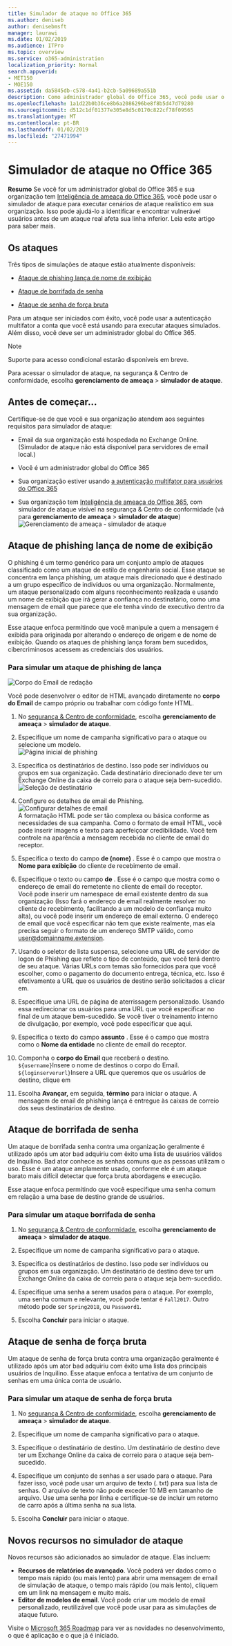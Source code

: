 ```yaml
---
title: Simulador de ataque no Office 365
ms.author: deniseb
author: denisebmsft
manager: laurawi
ms.date: 01/02/2019
ms.audience: ITPro
ms.topic: overview
ms.service: o365-administration
localization_priority: Normal
search.appverid:
- MET150
- MOE150
ms.assetid: da5845db-c578-4a41-b2cb-5a09689a551b
description: Como administrador global do Office 365, você pode usar o simulador de ataque para executar cenários de ataque realístico em sua organização. Isso pode ajudá-lo a identificar e encontrar vulnerável usuários antes de um ataque real atinge seu negócio.
ms.openlocfilehash: 1a1d22b0b36ce8b6a2086296be8f8b5d47d79280
ms.sourcegitcommit: d512c1df01377e305e8d5c0170c822cf78f09565
ms.translationtype: MT
ms.contentlocale: pt-BR
ms.lasthandoff: 01/02/2019
ms.locfileid: "27471994"
---
```

# <a name="attack-simulator-in-office-365"></a>Simulador de ataque no Office 365

**Resumo** Se você for um administrador global do Office 365 e sua organização tem [Inteligência de ameaça do Office 365](office-365-ti.md), você pode usar o simulador de ataque para executar cenários de ataque realístico em sua organização. Isso pode ajudá-lo a identificar e encontrar vulnerável usuários antes de um ataque real afeta sua linha inferior. Leia este artigo para saber mais.
  
## <a name="the-attacks"></a>Os ataques

Três tipos de simulações de ataque estão atualmente disponíveis:
  
- [Ataque de phishing lança de nome de exibição](attack-simulator.md#spearphish)
    
- [Ataque de borrifada de senha](attack-simulator.md#passwordspray)
    
- [Ataque de senha de força bruta](attack-simulator.md#bruteforce)
    
Para um ataque ser iniciados com êxito, você pode usar a autenticação multifator a conta que você está usando para executar ataques simulados. Além disso, você deve ser um administrador global do Office 365.
  
> [!NOTE]
> Suporte para acesso condicional estarão disponíveis em breve. 
  
Para acessar o simulador de ataque, na segurança &amp; Centro de conformidade, escolha **gerenciamento de ameaça** \> **simulador de ataque**.
  
## <a name="before-you-begin"></a>Antes de começar...

Certifique-se de que você e sua organização atendem aos seguintes requisitos para simulador de ataque:
      
- Email da sua organização está hospedada no Exchange Online. (Simulador de ataque não está disponível para servidores de email local.)
    
- Você é um administrador global do Office 365
    
- Sua organização estiver usando [a autenticação multifator para usuários do Office 365](https://docs.microsoft.com/office365/admin/security-and-compliance/set-up-multi-factor-authentication?view=o365-worldwide)
 
- Sua organização tem [Inteligência de ameaça do Office 365](office-365-ti.md), com simulador de ataque visível na segurança &amp; Centro de conformidade (vá para **gerenciamento de ameaça** \> **simulador de ataque**)<br/>![Gerenciamento de ameaça - simulador de ataque](media/ThreatMgmt-AttackSimulator.png)

    
## <a name="display-name-spear-phishing-attack"></a>Ataque de phishing lança de nome de exibição

O phishing é um termo genérico para um conjunto amplo de ataques classificado como um ataque de estilo de engenharia social. Esse ataque se concentra em lança phishing, um ataque mais direcionado que é destinado a um grupo específico de indivíduos ou uma organização. Normalmente, um ataque personalizado com alguns reconhecimento realizada e usando um nome de exibição que irá gerar a confiança no destinatário, como uma mensagem de email que parece que ele tenha vindo de executivo dentro da sua organização.
  
Esse ataque enfoca permitindo que você manipule a quem a mensagem é exibida para originada por alterando o endereço de origem e de nome de exibição. Quando os ataques de phishing lança foram bem sucedidos, cibercriminosos acessem as credenciais dos usuários.
  
### <a name="to-simulate-a-spear-phishing-attack"></a>Para simular um ataque de phishing de lança

![Corpo do Email de redação](media/9bd65af4-1f9d-45c1-8c06-796d7ccfd425.jpg)
  
Você pode desenvolver o editor de HTML avançado diretamente no **corpo do Email** de campo próprio ou trabalhar com código fonte HTML.
  
1. No [segurança &amp; Centro de conformidade](https://security.microsoft.com), escolha **gerenciamento de ameaça** \> **simulador de ataque**.
    
2. Especifique um nome de campanha significativo para o ataque ou selecione um modelo. <br/>![Página inicial de phishing](media/5e93b3cc-5981-462f-8b45-bdf85d97f1b8.jpg)
  
3. Especifica os destinatários de destino. Isso pode ser indivíduos ou grupos em sua organização. Cada destinatário direcionado deve ter um Exchange Online da caixa de correio para o ataque seja bem-sucedido. <br/>![Seleção de destinatário](media/faf8c2e0-6175-4cd7-8265-0c8e727f4d0f.jpg)
  
4. Configure os detalhes de email de Phishing. <br/>![Configurar detalhes de email](media/f043608f-f8ce-4aae-be28-86e8ecc524a9.jpg)<br/>A formatação HTML pode ser tão complexa ou básica conforme as necessidades de sua campanha. Como o formato de email HTML, você pode inserir imagens e texto para aperfeiçoar credibilidade. Você tem controle na aparência a mensagem recebida no cliente de email do receptor.
    
5. Especifica o texto do campo **de (nome)** . Esse é o campo que mostra o **Nome para exibição** do cliente de recebimento de email. 
    
6. Especifique o texto ou campo **de** . Esse é o campo que mostra como o endereço de email do remetente no cliente de email do receptor.<br/>Você pode inserir um namespace de email existente dentro da sua organização (Isso fará o endereço de email realmente resolver no cliente de recebimento, facilitando a um modelo de confiança muito alta), ou você pode inserir um endereço de email externo. O endereço de email que você especificar não tem que existe realmente, mas ela precisa seguir o formato de um endereço SMTP válido, como user@domainname.extension. 
  
7. Usando o seletor de lista suspensa, selecione uma URL de servidor de logon de Phishing que reflete o tipo de conteúdo, que você terá dentro de seu ataque. Várias URLs com temas são fornecidos para que você escolher, como o pagamento do documento entrega, técnica, etc. Isso é efetivamente a URL que os usuários de destino serão solicitados a clicar em.
    
8. Especifique uma URL de página de aterrissagem personalizado. Usando essa redirecionar os usuários para uma URL que você especificar no final de um ataque bem-sucedido. Se você tiver o treinamento interno de divulgação, por exemplo, você pode especificar que aqui.
    
9. Especifica o texto do campo **assunto** . Esse é o campo que mostra como o **Nome da entidade** no cliente de email do receptor. 
    
10. Componha o **corpo do Email** que receberá o destino. <br/>`${username}`Insere o nome de destinos o corpo do Email. <br/>`${loginserverurl}`Insere a URL que queremos que os usuários de destino, clique em 
    
11. Escolha **Avançar,** em seguida, **término** para iniciar o ataque. A mensagem de email de phishing lança é entregue às caixas de correio dos seus destinatários de destino. 
    
## <a name="password-spray-attack"></a>Ataque de borrifada de senha

Um ataque de borrifada senha contra uma organização geralmente é utilizado após um ator bad adquiriu com êxito uma lista de usuários válidos de Inquilino. Bad ator conhece as senhas comuns que as pessoas utilizam o uso. Esse é um ataque amplamente usado, conforme ele é um ataque barato mais difícil detectar que força bruta abordagens e execução.
  
Esse ataque enfoca permitindo que você especifique uma senha comum em relação a uma base de destino grande de usuários.
  
### <a name="to-simulate-a-password-spray-attack"></a>Para simular um ataque borrifada de senha

1. No [segurança &amp; Centro de conformidade](https://security.microsoft.com), escolha **gerenciamento de ameaça** \> **simulador de ataque**.
    
2. Especifique um nome de campanha significativo para o ataque.
    
3. Especifica os destinatários de destino. Isso pode ser indivíduos ou grupos em sua organização. Um destinatário de destino deve ter um Exchange Online da caixa de correio para o ataque seja bem-sucedido.
    
4. Especifique uma senha a serem usados para o ataque. Por exemplo, uma senha comum e relevante, você pode tentar é `Fall2017`. Outro método pode ser `Spring2018`, ou `Password1`.
    
5. Escolha **Concluir** para iniciar o ataque. 
    
## <a name="brute-force-password-attack"></a>Ataque de senha de força bruta

Um ataque de senha de força bruta contra uma organização geralmente é utilizado após um ator bad adquiriu com êxito uma lista dos principais usuários de Inquilino. Esse ataque enfoca a tentativa de um conjunto de senhas em uma única conta de usuário.
  
### <a name="to-simulate-a-brute-force-password-attack"></a>Para simular um ataque de senha de força bruta

1. No [segurança &amp; Centro de conformidade](https://security.microsoft.com), escolha **gerenciamento de ameaça** \> **simulador de ataque**.
    
2. Especifique um nome de campanha significativo para o ataque.
    
3. Especifique o destinatário de destino. Um destinatário de destino deve ter um Exchange Online da caixa de correio para o ataque seja bem-sucedido.
    
4. Especifique um conjunto de senhas a ser usado para o ataque. Para fazer isso, você pode usar um arquivo de texto (. txt) para sua lista de senhas. O arquivo de texto não pode exceder 10 MB em tamanho de arquivo. Use uma senha por linha e certifique-se de incluir um retorno de carro após a última senha na sua lista.
    
5. Escolha **Concluir** para iniciar o ataque. 
    
## <a name="new-features-in-attack-simulator"></a>Novos recursos no simulador de ataque

Novos recursos são adicionados ao simulador de ataque. Elas incluem:
- **Recursos de relatórios de avançado**. Você poderá ver dados como o tempo mais rápido (ou mais lento) para abrir uma mensagem de email de simulação de ataque, o tempo mais rápido (ou mais lento), cliquem em um link na mensagem e muito mais.
- **Editor de modelos de email**. Você pode criar um modelo de email personalizado, reutilizável que você pode usar para as simulações de ataque futuro.

Visite o [Microsoft 365 Roadmap](https://www.microsoft.com/microsoft-365/roadmap) para ver as novidades no desenvolvimento, o que é aplicação e o que já é iniciado.



